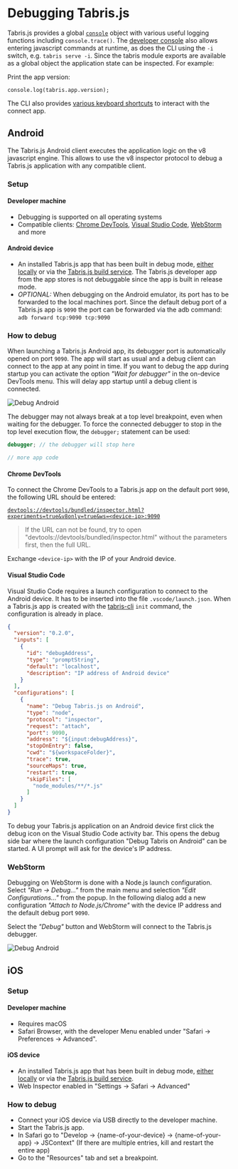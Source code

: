 ---
---
# Debugging Tabris.js

Tabris.js provides a global [`console`](./api/console.md) object with various useful logging functions including `console.trace()`. The [developer console](./developer-app.md#the-developer-tools) also allows entering javascript commands at runtime, as does the CLI using the `-i` switch, e.g. `tabris serve -i`. Since the tabris module exports are available as a global object the application state can be inspected. For example:

Print the app version:
```
console.log(tabris.app.version);
```

The CLI also provides [various keyboard shortcuts](./tabris-cli.md#keyboard-shortcuts) to interact with the connect app.

## Android

The Tabris.js Android client executes the application logic on the v8 javascript engine. This allows to use the v8 inspector protocol to debug a Tabris.js application with any compatible client.

### Setup

#### Developer machine

* Debugging is supported on all operating systems
* Compatible clients: [Chrome DevTools](https://developers.google.com/web/tools/chrome-devtools/), [Visual Studio Code](https://code.visualstudio.com/), [WebStorm](https://www.jetbrains.com/webstorm/) and more

#### Android device

* An installed Tabris.js app that has been built in debug mode, [either locally](./build.md#local-build) or via the [Tabris.js build service](./build.md#build-service).  The Tabris.js developer app from the app stores is not debuggable since the app is built in release mode.
* _OPTIONAL:_ When debugging on the Android emulator, its port has to be forwarded to the local machines port. Since the default debug port of a Tabris.js app is `9090` the port can be forwarded via the adb command: `adb forward tcp:9090 tcp:9090`

### How to debug

When launching a Tabris.js Android app, its debugger port is automatically opened on port `9090`. The app will start as usual and a debug client can connect to the app at any point in time. If you want to debug the app during startup you can activate the option _"Wait for debugger"_ in the on-device DevTools menu. This will delay app startup until a debug client is connected.

![Debug Android](./img/debug-android.png)

The debugger may not always break at a top level breakpoint, even when waiting for the debugger. To force the connected debugger to stop in the top level execution flow, the `debugger;` statement can be used:

```js
debugger; // the debugger will stop here

// more app code
```

#### Chrome DevTools

To connect the Chrome DevTools to a Tabris.js app on the default port `9090`, the following URL should be entered:

[`devtools://devtools/bundled/inspector.html?experiments=true&v8only=true&ws=<device-ip>:9090`](devtools://devtools/bundled/inspector.html?experiments=true&v8only=true&ws=<device-ip>:9090)

> If the URL can not be found, try to open "devtools://devtools/bundled/inspector.html" without the parameters first, then the full URL.

Exchange `<device-ip>` with the IP of your Android device.

#### Visual Studio Code

Visual Studio Code requires a launch configuration to connect to the Android device. It has to be inserted into the file `.vscode/launch.json`. When a Tabris.js app is created with the [tabris-cli](https://github.com/eclipsesource/tabris-js-cli) `init` command, the configuration is already in place.

```json
{
  "version": "0.2.0",
  "inputs": [
    {
      "id": "debugAddress",
      "type": "promptString",
      "default": "localhost",
      "description": "IP address of Android device"
    }
  ],
  "configurations": [
    {
      "name": "Debug Tabris.js on Android",
      "type": "node",
      "protocol": "inspector",
      "request": "attach",
      "port": 9090,
      "address": "${input:debugAddress}",
      "stopOnEntry": false,
      "cwd": "${workspaceFolder}",
      "trace": true,
      "sourceMaps": true,
      "restart": true,
      "skipFiles": [
        "node_modules/**/*.js"
      ]
    }
  ]
}

```

To debug your Tabris.js application on an Android device first click the debug icon on the Visual Studio Code activity bar. This opens the debug side bar where the launch configuration "Debug Tabris on Android" can be started. A UI prompt will ask for the device's IP address.

### WebStorm

Debugging on WebStorm is done with a Node.js launch configuration. Select _"Run -> Debug..."_ from the main menu and selection _"Edit Configurations..."_ from the popup. In the following dialog add a new configuration _"Attach to Node.js/Chrome"_ with the device IP address and the default debug port `9090`.

Select the _"Debug"_ button and WebStorm will connect to the Tabris.js debugger.

![Debug Android](./img/debug-android-webstorm.png)

## iOS

### Setup

#### Developer machine

* Requires macOS
* Safari Browser, with the developer Menu enabled under "Safari -> Preferences -> Advanced".

#### iOS device

* An installed Tabris.js app that has been built in debug mode, [either locally](./build.md#local-build) or via the [Tabris.js build service](./build.md#build-service).
* Web Inspector enabled in "Settings -> Safari -> Advanced"

### How to debug

* Connect your iOS device via USB directly to the developer machine.
* Start the Tabris.js app.
* In Safari go to "Develop -> \{name-of-your-device} -> \{name-of-your-app} -> JSContext" (If there are multiple entries, kill and restart the entire app)
* Go to the "Resources" tab and set a breakpoint.
